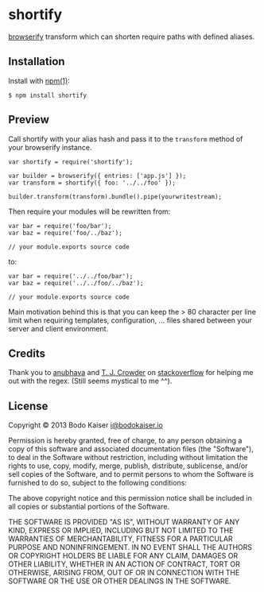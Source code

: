 # shortify

[browserify](https://github.com/substack/browserify) transform which can
shorten require paths with defined aliases.

## Installation

Install with [npm(1)](http://npmjs.org):

    $ npm install shortify

## Preview

Call shortify with your alias hash and pass it to the `transform` method of 
your browserify instance.

```
var shortify = require('shortify');

var builder = browserify({ entries: ['app.js'] });
var transform = shortify({ foo: '../../foo' });

builder.transform(transform).bundle().pipe(yourwritestream);
```

Then require your modules will be rewritten from:

```
var bar = require('foo/bar');
var baz = require('foo/../baz');

// your module.exports source code
```

to:

```
var bar = require('../../foo/bar');
var baz = require('../../foo/../baz');

// your module.exports source code
```

Main motivation behind this is that you can keep the > 80 character per
line limit when requiring templates, configuration, ... files shared
between your server and client environment.

## Credits

Thank you to [anubhava](http://stackoverflow.com/users/548225/anubhava)
and [T. J. Crowder](http://stackoverflow.com/users/157247/t-j-crowder)
on
[stackoverflow](http://stackoverflow.com/questions/21497574/dynamic-replace-in-regular-expression-scope#21497633)
for helping me out with the regex. (Still seems mystical to me ^^).

## License

Copyright © 2013 Bodo Kaiser <i@bodokaiser.io>

Permission is hereby granted, free of charge, to any person obtaining
a copy of this software and associated documentation files (the
"Software"), to deal in the Software without restriction, including
without limitation the rights to use, copy, modify, merge, publish,
distribute, sublicense, and/or sell copies of the Software, and to
permit persons to whom the Software is furnished to do so, subject to
the following conditions:

The above copyright notice and this permission notice shall be
included in all copies or substantial portions of the Software.

THE SOFTWARE IS PROVIDED "AS IS", WITHOUT WARRANTY OF ANY KIND,
EXPRESS OR IMPLIED, INCLUDING BUT NOT LIMITED TO THE WARRANTIES OF
MERCHANTABILITY, FITNESS FOR A PARTICULAR PURPOSE AND
NONINFRINGEMENT. IN NO EVENT SHALL THE AUTHORS OR COPYRIGHT HOLDERS BE
LIABLE FOR ANY CLAIM, DAMAGES OR OTHER LIABILITY, WHETHER IN AN ACTION
OF CONTRACT, TORT OR OTHERWISE, ARISING FROM, OUT OF OR IN CONNECTION
WITH THE SOFTWARE OR THE USE OR OTHER DEALINGS IN THE SOFTWARE.
